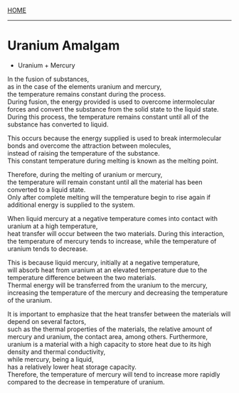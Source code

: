 [HOME](/README.md)

-------------------

# Uranium Amalgam

- Uranium + Mercury

In the fusion of substances,    
 as in the case of the elements uranium and mercury,     
  the temperature remains constant during the process.   
   During fusion, the energy provided is used to overcome intermolecular forces and convert the substance from the solid state to the liquid state.    
    During this process, the temperature remains constant until all of the substance has converted to liquid.    
 
This occurs because the energy supplied is used to break intermolecular bonds and overcome the attraction between molecules,    
 instead of raising the temperature of the substance.    
  This constant temperature during melting is known as the melting point.   
  
Therefore, during the melting of uranium or mercury,    
 the temperature will remain constant until all the material has been converted to a liquid state.    
  Only after complete melting will the temperature begin to rise again if additional energy is supplied to the system.  

 When liquid mercury at a negative temperature comes into contact with uranium at a high temperature,      
  heat transfer will occur between the two materials. During this interaction,      
   the temperature of mercury tends to increase, while the temperature of uranium tends to decrease.      
        
This is because liquid mercury, initially at a negative temperature,      
 will absorb heat from uranium at an elevated temperature due to the temperature difference between the two materials.        
  Thermal energy will be transferred from the uranium to the mercury,      
   increasing the temperature of the mercury and decreasing the temperature of the uranium.      
   
It is important to emphasize that the heat transfer between the materials will depend on several factors,    
 such as the thermal properties of the materials, the relative amount of mercury and uranium, the contact area, among others. Furthermore,    
  uranium is a material with a high capacity to store heat due to its high density and thermal conductivity,    
   while mercury, being a liquid,    
    has a relatively lower heat storage capacity.    
     Therefore, the temperature of mercury will tend to increase more rapidly compared to the decrease in temperature of uranium.   

